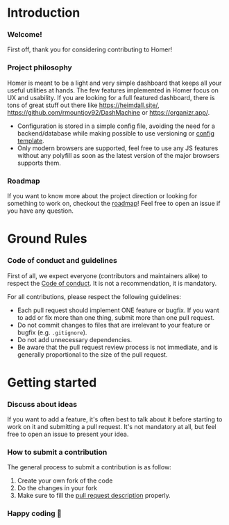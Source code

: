 # Introduction

### Welcome!

First off, thank you for considering contributing to Homer!

### Project philosophy

Homer is meant to be a light and very simple dashboard that keeps all your useful utilities at hands. The few features implemented in Homer focus on
UX and usability. If you are looking for a full featured dashboard, there is tons of great stuff out there like https://heimdall.site/, https://github.com/rmountjoy92/DashMachine or https://organizr.app/.

- Configuration is stored in a simple config file, avoiding the need for a backend/database while making possible to use versioning or [config template](https://docs.ansible.com/ansible/latest/user_guide/playbooks_templating.html).
- Only modern browsers are supported, feel free to use any JS features without any polyfill as soon as the latest version of the major browsers supports them.

### Roadmap

If you want to know more about the project direction or looking for something to work on, checkout the [roadmap](https://github.com/bastienwirtz/homer#Roadmap)!
Feel free to open an issue if you have any question.

# Ground Rules

### Code of conduct and guidelines

First of all, we expect everyone (contributors and maintainers alike) to respect the [Code of conduct](https://github.com/bastienwirtz/homer/blob/main/CODE_OF_CONDUCT.md). It is not a recommendation, it is mandatory.

For all contributions, please respect the following guidelines:

* Each pull request should implement ONE feature or bugfix. If you want to add or fix more than one thing, submit more than one pull request.
* Do not commit changes to files that are irrelevant to your feature or bugfix (e.g. `.gitignore`).
* Do not add unnecessary dependencies.
* Be aware that the pull request review process is not immediate, and is generally proportional to the size of the pull request.

# Getting started

### Discuss about ideas

If you want to add a feature, it's often best to talk about it before starting to work on it and submitting a pull request. It's not mandatory at all, but
feel free to open an issue to present your idea.

### How to submit a contribution

The general process to submit a contribution is as follow:
1. Create your own fork of the code
2. Do the changes in your fork
3. Make sure to fill the [pull request description](https://github.com/bastienwirtz/homer/blob/main/.github/PULL_REQUEST_TEMPLATE.md) properly.

### Happy coding :metal:
